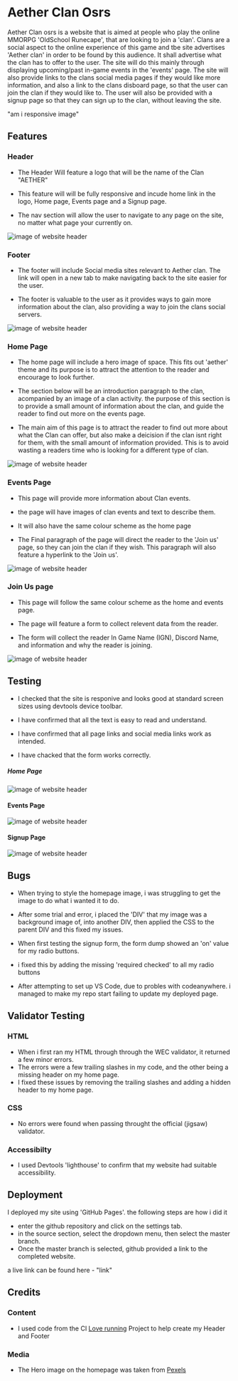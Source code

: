 # Aether Clan Osrs

Aether Clan osrs is a website that is aimed at people who play the online MMORPG 'OldSchool Runecape', that are looking to join a 'clan'. Clans are a social aspect to the online experience of this game and tbe site advertises 'Aether clan' in order to be found by this audience. It shall advertise what the clan has to offer to the user. The site will do this mainly through displaying upcoming/past in-game events in the 'events' page. The site will also provide links to the clans social media pages if they would like more information, and also a link to the clans disboard page, so that the user can join the clan if they would like to. The user will also be provided with a signup page so that they can sign up to the clan, without leaving the site.

"am i responsive image"

## Features

### **Header**

- The Header Will feature a logo that will be the name of the Clan "AETHER"

- This feature will will be fully responsive and incude home link in the logo, Home page, Events page and a Signup page.

- The nav section will allow the user to navigate to any page on the site, no matter what page your currently on.
  
![image of website header](assets/images/header_img.png)

### **Footer**

- The footer will include Social media sites relevant to Aether clan. The link will open in a new tab to make navigating back to the site easier for the user.

- The footer is valuable to the user as it provides ways to gain more information about the clan, also providing a way to join the clans social servers.

![image of website header](assets/images/footer_img.png)

### **Home Page**

- The home page will include a hero image of space. This fits out 'aether'  theme and its purpose  is to attract the attention to the reader and encourage to look further.

- The section below will be an introduction paragraph to the clan, acompanied by an image of a clan activity. the purpose of this section is to provide a small amount of information about the clan, and guide the reader to find out more on the events page.

- The main aim of this page is to attract the reader to find out more about what the Clan can offer, but also make a deicision if the clan isnt right for them, with the small amount of information provided. This is to avoid wasting a readers time who is looking for a different type of clan.

![image of website header](assets/images/homepage_img.png)

### **Events Page**

- This page will provide more information about Clan events.

- the page will have images of clan events and text to describe them.

- It will also have the same colour scheme as the home page

- The Final paragraph of the page will direct the reader to the 'Join us' page, so they can join the clan if they wish. This paragraph will also feature a hyperlink to the 'Join us'.
  
![image of website header](assets/images/events_img.png)
  
### **Join Us page**

- This page will follow the same colour scheme as the home and events page.

- The page will feature a form to collect relevent data from the reader.
  
- The form will collect the reader In Game Name (IGN), Discord Name, and information and why the reader is joining.
  
![image of website header](assets/images/signup_img.png)

## Testing

- I checked that the site is responive and looks good at standard screen sizes using devtools device toolbar.

- I have confirmed that all the text is easy to read and understand.
  
- I have confirmed that all page links and social media links work as intended.

- I have chacked that the form works correctly.
  
##### Home Page

![image of website header](assets/images/home_test_img.png)

#### Events Page 

![image of website header](assets/images/events_test_img.png)

#### Signup Page

![image of website header](assets/images/signup_test_img.png)

## Bugs

- When trying to style the homepage image, i was struggling to get the image to do what i wanted it to do.
- After some trial and error, i placed the 'DIV' that my image was a background image of, into another DIV, then applied the CSS to the parent DIV and this fixed my issues.
  
- When first testing the signup form, the form dump showed an 'on' value for my radio buttons.
- i fixed this by adding the missing 'required checked' to all my radio buttons
  
- After attempting to set up VS Code, due to probles with codeanywhere. i managed to make my repo start failing to update my deployed page.

## Validator Testing

### HTML

- When i first ran my HTML through through the WEC validator, it returned a few minor errors.
- The errors were a few trailing slashes in my code, and the other being a missing header on my home page.
- I fixed these issues by removing the trailing slashes and adding a hidden header to my home page.
  
### CSS 

- No errors were found when passing throught the official (jigsaw) validator.

### Accessibilty

- I used Devtools 'lighthouse' to confirm that my website had suitable accessibility.

## Deployment

I deployed my site using 'GitHub Pages'. the following steps are how i did it

- enter the github repository and click on the settings tab.
- in the source section, select the dropdown menu, then select the master branch.
- Once the master branch is selected, github provided a link to the completed website.

a live link can be found here - "link"

## Credits 

### Content

- I used code from the CI [Love running](https://eddiecodehub.github.io/LoveRunningWalkthrough/index.html) Project to help create my Header and Footer

### Media

- The Hero image on the homepage was taken from [Pexels](https://www.pexels.com/)
